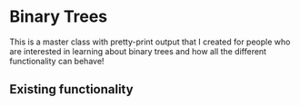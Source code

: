 # Binary Trees
This is a master class with pretty-print output that I created for people who are interested in learning about binary trees and how all the different functionality can behave!

## Existing functionality
